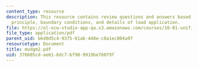 ```yaml
---
content_type: resource
description: This resource contains review questions and answers based on St. Venant's
  principle, boundary conditions, and details of load application.
file: https://ol-ocw-studio-app-qa.s3.amazonaws.com/courses/16-01-unified-engineering-i-ii-iii-iv-fall-2005-spring-2006/376605cdae616dc7bf909919be76079f_mudgm2.pdf
file_type: application/pdf
parent_uid: b640d5c4-9375-61ab-448e-c8a1ec804a97
resourcetype: Document
title: mudgm2.pdf
uid: 376605cd-ae61-6dc7-bf90-9919be76079f
---
```

